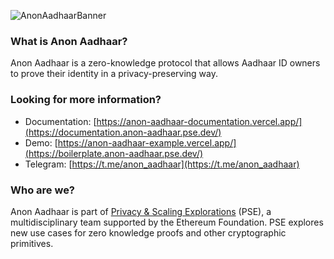 ![AnonAadhaarBanner](https://github.com/anon-aadhaar/.github/assets/67648863/ce89c504-0f01-4830-9695-c268f25b32cf)

### What is Anon Aadhaar?
Anon Aadhaar is a zero-knowledge protocol that allows Aadhaar ID owners to prove their identity in a privacy-preserving way.

### Looking for more information?
- Documentation: [https://anon-aadhaar-documentation.vercel.app/](https://documentation.anon-aadhaar.pse.dev/)
- Demo: [https://anon-aadhaar-example.vercel.app/](https://boilerplate.anon-aadhaar.pse.dev/)
- Telegram: [https://t.me/anon_aadhaar](https://t.me/anon_aadhaar)

### Who are we?
Anon Aadhaar is part of [Privacy & Scaling Explorations](https://pse.dev/) (PSE), a multidisciplinary team supported by the Ethereum Foundation. PSE explores new use cases for zero knowledge proofs and other cryptographic primitives.

